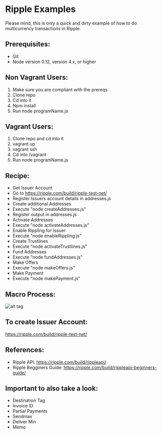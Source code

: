 # Ripple Examples
Please mind, this is only a quick and dirty example of how to do multicurrency transactions in Ripple.

## Prerequisites:
* Git
* Node version 0.12, version 4.x, or higher

## Non Vagrant Users:
1. Make sure you are compliant with the prereqs
2. Clone repo
3. Cd into it
4. Npm install
5. Run node programName.js

## Vagrant Users:
1. Clone repo and cd into it
2. vagrant up
3. vagrant ssh
4. Cd into /vagrant
5. Run node programName.js

## Recipe:
* Get Issuer Account
 * Go to https://ripple.com/build/ripple-test-net/
 * Register Issuers account details in addresses.js
* Create additional Addresses
 * Execute "node createAddresses.js"
 * Register output in addresses.js
* Activate Addresses
 * Execute "node activateAddresses.js"
* Enable Rippling for Issuer
 * Execute "node enableRippling.js"
* Create Trustlines
 * Execute "node activateTrustlines.js"
* Fund Addresses
 * Execute "node fundAddresses.js"
* Make Offers
 * Execute "node makeOffers.js"
* Make Payment
 * Execute "node makePayment.js"

## Macro Process:
![alt tag](https://github.com/rippex/ripple-node-examples/blob/master/flow.png)

## To create Issuer Account:
https://ripple.com/build/ripple-test-net/

## References:
- Ripple API: https://ripple.com/build/rippleapi/
- Ripple Begginers Guide: https://ripple.com/build/rippleapi-beginners-guide/

## Important to also take a look:
- Destination Tag
- Invoice ID
- Partial Payments
- Sendmax
- Deliver Min
- Memo